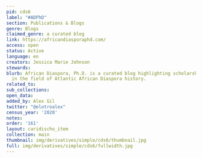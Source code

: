 ```yaml
---
pid: cds6
label: "#ADPhD"
section: Publications & Blogs
genre: Blogs
claimed_genre: a curated blog
link: https://africandiasporaphd.com/
access: open
status: Active
language: en
creators: Jessica Marie Johnson
stewards:
blurb: African Diaspora, Ph.D. is a curated blog highlighting scholarship and scholars
  in the field of Atlantic African Diaspora history.
related_to:
sub_collections:
open_data:
added_by: Alex Gil
twitter: "@elotroalex"
census_year: '2020'
notes:
order: '161'
layout: caridischo_item
collection: main
thumbnail: img/derivatives/simple/cds6/thumbnail.jpg
full: img/derivatives/simple/cds6/fullwidth.jpg
---
```

